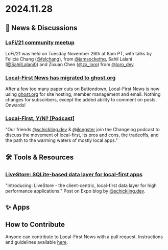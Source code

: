 # 2024.11.28


## 📰 News & Discussions

### [LoFi/21 community meetup](https://www.youtube.com/watch?v=nmPFItDKFsA&list=PLTbD2QA-VMnXFsLbuPGz1H-Najv9MD2-H&index=21)
LoFi/21 was held on Tuesday November 26th at 8am PT, with talks by Felicia Chang ([@felchang](https://x.com/felchang)), from [@jamsockethq](https://x.com/jamsockethq), Sahil Lalani ([@SahilLalani0](https://x.com/SahilLalani0)) and Zixuan Chen ([@zx_loro](https://x.com/zx_loro)) from [@loro_dev](https://x.com/loro_dev).

### [Local-First News has migrated to ghost.org](https://www.localfirstnews.com/)
After a few too many paper cuts on Buttondown, Local-First News is now using [ghost.org](https://ghost.org/) for site hosting, member management and email. Nothing changes for subscribers, except the added ability to comment on posts. Onwards!

### [Local-First, Y/N? [Podcast]](https://changelog.com/friends/71)
"Our friends [@schickling.dev](https://bsky.app/profile/schickling.dev) & [@jlongster](https://x.com/jlongster) join the Changelog podcast to discuss the movement of local-first, its pros and cons, the tradeoffs, and the path to the warming waters of mostly local apps."

## 🛠️ Tools & Resources

### [LiveStore: SQLite-based data layer for local-first apps](https://expo.dev/blog/local-first-application-development-with-livestore)
"Introducing: LiveStore - the client-centric, local-first data layer for high performance applications." Post on Expo blog by [@schickling.dev](https://bsky.app/profile/schickling.dev).


## ✨ Apps





## How to Contribute
Anyone can contribute to Local-First News with a pull request. Instructions and guidelines available [here](https://github.com/localfirstnews/localfirstnews).
